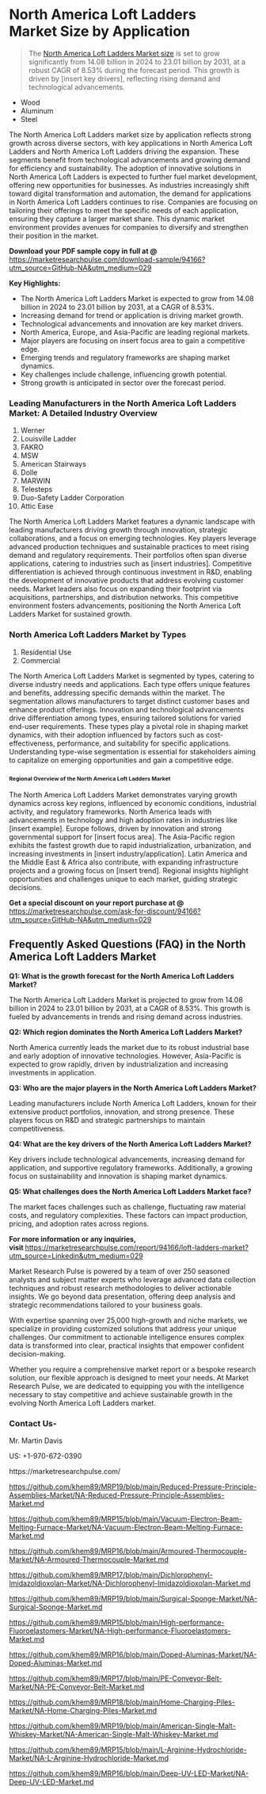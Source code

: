<h1>North America Loft Ladders Market&nbsp;Size by Application</h1><blockquote><p>The <a href="https://marketresearchpulse.com/download-sample/94166?utm_source=GitHub-NA&amp;utm_medium=029">North America Loft Ladders Market size</a> is set to grow significantly from 14.08 billion in 2024 to 23.01 billion by 2031, at a robust CAGR of 8.53% during the forecast period. This growth is driven by [insert key drivers], reflecting rising demand and technological advancements.</p></blockquote><ul><li>Wood <li> Aluminum <li> Steel</li></ul><p>The North America Loft Ladders market size by application reflects strong growth across diverse sectors, with key applications in North America Loft Ladders and North America Loft Ladders driving the expansion. These segments benefit from technological advancements and growing demand for efficiency and sustainability. The adoption of innovative solutions in North America Loft Ladders is expected to further fuel market development, offering new opportunities for businesses. As industries increasingly shift toward digital transformation and automation, the demand for applications in North America Loft Ladders continues to rise. Companies are focusing on tailoring their offerings to meet the specific needs of each application, ensuring they capture a larger market share. This dynamic market environment provides avenues for companies to diversify and strengthen their position in the market.</p><p><strong>Download your PDF sample copy in full at @ </strong><a href="https://marketresearchpulse.com/download-sample/94166?utm_source=GitHub-NA&amp;utm_medium=029">https://marketresearchpulse.com/download-sample/94166?utm_source=GitHub-NA&amp;utm_medium=029</a></p><p><strong>Key Highlights: </strong></p><ul><li>The North America Loft Ladders Market is expected to grow from 14.08 billion in 2024 to 23.01 billion by 2031, at a CAGR of 8.53%.</li><li>Increasing demand for trend or application is driving market growth.</li><li>Technological advancements and innovation are key market drivers.</li><li>North America, Europe, and Asia-Pacific are leading regional markets.</li><li>Major players are focusing on insert focus area to gain a competitive edge.</li><li>Emerging trends and regulatory frameworks are shaping market dynamics.</li><li>Key challenges include challenge, influencing growth potential.</li><li>Strong growth is anticipated in sector over the forecast period.</li></ul><h3>Leading Manufacturers in the North America Loft Ladders Market: A Detailed Industry Overview</h3><ol><li>Werner</li><li>Louisville Ladder</li><li>FAKRO</li><li>MSW</li><li>American Stairways</li><li>Dolle</li><li>MARWIN</li><li>Telesteps</li><li>Duo-Safety Ladder Corporation</li><li>Attic Ease</li></ol><div class="flex max-w-full flex-col flex-grow"><div class="min-h-8 text-message flex w-full flex-col items-end gap-2 whitespace-normal break-words [.text-message+&amp;]:mt-5" dir="auto" data-message-author-role="assistant" data-message-id="fd8432e4-4910-450d-b182-61b7bfb0a01f" data-message-model-slug="gpt-4o"><div class="flex w-full flex-col gap-1 empty:hidden first:pt-[3px]"><div class="markdown prose w-full break-words dark:prose-invert light"><p>The North America Loft Ladders Market features a dynamic landscape with leading manufacturers driving growth through innovation, strategic collaborations, and a focus on emerging technologies. Key players leverage advanced production techniques and sustainable practices to meet rising demand and regulatory requirements. Their portfolios often span diverse applications, catering to industries such as [insert industries]. Competitive differentiation is achieved through continuous investment in R&amp;D, enabling the development of innovative products that address evolving customer needs. Market leaders also focus on expanding their footprint via acquisitions, partnerships, and distribution networks. This competitive environment fosters advancements, positioning the North America Loft Ladders Market for sustained growth.</p></div></div></div></div><h3>North America Loft Ladders Market by Types</h3><ol><li>Residential Use <li> Commercial</li></ol><div class="flex max-w-full flex-col flex-grow"><div class="min-h-8 text-message flex w-full flex-col items-end gap-2 whitespace-normal break-words [.text-message+&amp;]:mt-5" dir="auto" data-message-author-role="assistant" data-message-id="084470be-0bb7-4664-bddf-5156b4f41249" data-message-model-slug="gpt-4o-mini"><div class="flex w-full flex-col gap-1 empty:hidden first:pt-[3px]"><div class="markdown prose w-full break-words dark:prose-invert light"><p>The North America Loft Ladders Market is segmented by types, catering to diverse industry needs and applications. Each type offers unique features and benefits, addressing specific demands within the market. The segmentation allows manufacturers to target distinct customer bases and enhance product offerings. Innovation and technological advancements drive differentiation among types, ensuring tailored solutions for varied end-user requirements. These types play a pivotal role in shaping market dynamics, with their adoption influenced by factors such as cost-effectiveness, performance, and suitability for specific applications. Understanding type-wise segmentation is essential for stakeholders aiming to capitalize on emerging opportunities and gain a competitive edge.</p></div></div></div></div><h3><span style="font-size: 11px;">Regional Overview of the North America Loft Ladders Market</span></h3><div class="flex max-w-full flex-col flex-grow"><div class="min-h-8 text-message flex w-full flex-col items-end gap-2 whitespace-normal break-words [.text-message+&amp;]:mt-5" dir="auto" data-message-author-role="assistant" data-message-id="e9038762-ce64-4e30-91c9-9bd413514231" data-message-model-slug="gpt-4o-mini"><div class="flex w-full flex-col gap-1 empty:hidden first:pt-[3px]"><div class="markdown prose w-full break-words dark:prose-invert light"><p>The North America Loft Ladders Market demonstrates varying growth dynamics across key regions, influenced by economic conditions, industrial activity, and regulatory frameworks. North America leads with advancements in technology and high adoption rates in industries like [insert example]. Europe follows, driven by innovation and strong governmental support for [insert focus area]. The Asia-Pacific region exhibits the fastest growth due to rapid industrialization, urbanization, and increasing investments in [insert industry/application]. Latin America and the Middle East &amp; Africa also contribute, with expanding infrastructure projects and a growing focus on [insert trend]. Regional insights highlight opportunities and challenges unique to each market, guiding strategic decisions.</p></div></div></div></div><p><strong>Get a special discount on your report purchase at @ </strong><a href="https://marketresearchpulse.com/ask-for-discount/94166?utm_source=GitHub-NA&amp;utm_medium=029">https://marketresearchpulse.com/ask-for-discount/94166?utm_source=GitHub-NA&amp;utm_medium=029</a></p><h2>Frequently Asked Questions (FAQ) in the North America Loft Ladders Market</h2><p><strong>Q1: What is the growth forecast for the North America Loft Ladders Market?</strong></p><p>The North America Loft Ladders Market is projected to grow from 14.08 billion in 2024 to 23.01 billion by 2031, at a CAGR of 8.53%. This growth is fueled by advancements in trends and rising demand across industries.</p><p><strong>Q2: Which region dominates the North America Loft Ladders Market?</strong></p><p>North America currently leads the market due to its robust industrial base and early adoption of innovative technologies. However, Asia-Pacific is expected to grow rapidly, driven by industrialization and increasing investments in application.</p><p><strong>Q3: Who are the major players in the North America Loft Ladders Market?</strong></p><p>Leading manufacturers include North America Loft Ladders, known for their extensive product portfolios, innovation, and strong presence. These players focus on R&amp;D and strategic partnerships to maintain competitiveness.</p><p><strong>Q4: What are the key drivers of the North America Loft Ladders Market?</strong></p><p>Key drivers include technological advancements, increasing demand for application, and supportive regulatory frameworks. Additionally, a growing focus on sustainability and innovation is shaping market dynamics.</p><p><strong>Q5: What challenges does the North America Loft Ladders Market face?</strong></p><p>The market faces challenges such as challenge, fluctuating raw material costs, and regulatory complexities. These factors can impact production, pricing, and adoption rates across regions.</p><p><strong>For more information or any inquiries, visit&nbsp;</strong><a href="https://marketresearchpulse.com/report/94166/loft-ladders-market?utm_source=Linkedin&utm_medium=029">https://marketresearchpulse.com/report/94166/loft-ladders-market?utm_source=Linkedin&utm_medium=029</a></p><p>Market Research Pulse is powered by a team of over 250 seasoned analysts and subject matter experts who leverage advanced data collection techniques and robust research methodologies to deliver actionable insights. We go beyond data presentation, offering deep analysis and strategic recommendations tailored to your business goals.</p><p>With expertise spanning over 25,000 high-growth and niche markets, we specialize in providing customized solutions that address your unique challenges. Our commitment to actionable intelligence ensures complex data is transformed into clear, practical insights that empower confident decision-making.</p><p>Whether you require a comprehensive market report or a bespoke research solution, our flexible approach is designed to meet your needs. At Market Research Pulse, we are dedicated to equipping you with the intelligence necessary to stay competitive and achieve sustainable growth in the evolving North America Loft Ladders market.</p><h3><strong>Contact Us-</strong></h3><p>Mr. Martin Davis</p><p>US: +1-970-672-0390</p><p>https://marketresearchpulse.com/</p><p><a href="https://github.com/khem89/MRP19/blob/main/Reduced-Pressure-Principle-Assemblies-Market/NA-Reduced-Pressure-Principle-Assemblies-Market.md">https://github.com/khem89/MRP19/blob/main/Reduced-Pressure-Principle-Assemblies-Market/NA-Reduced-Pressure-Principle-Assemblies-Market.md</a></p><p><a href="https://github.com/khem89/MRP15/blob/main/Vacuum-Electron-Beam-Melting-Furnace-Market/NA-Vacuum-Electron-Beam-Melting-Furnace-Market.md">https://github.com/khem89/MRP15/blob/main/Vacuum-Electron-Beam-Melting-Furnace-Market/NA-Vacuum-Electron-Beam-Melting-Furnace-Market.md</a></p><p><a href="https://github.com/khem89/MRP16/blob/main/Armoured-Thermocouple-Market/NA-Armoured-Thermocouple-Market.md">https://github.com/khem89/MRP16/blob/main/Armoured-Thermocouple-Market/NA-Armoured-Thermocouple-Market.md</a></p><p><a href="https://github.com/khem89/MRP17/blob/main/Dichlorophenyl-Imidazoldioxolan-Market/NA-Dichlorophenyl-Imidazoldioxolan-Market.md">https://github.com/khem89/MRP17/blob/main/Dichlorophenyl-Imidazoldioxolan-Market/NA-Dichlorophenyl-Imidazoldioxolan-Market.md</a></p><p><a href="https://github.com/khem89/MRP19/blob/main/Surgical-Sponge-Market/NA-Surgical-Sponge-Market.md">https://github.com/khem89/MRP19/blob/main/Surgical-Sponge-Market/NA-Surgical-Sponge-Market.md</a></p><p><a href="https://github.com/khem89/MRP15/blob/main/High-performance-Fluoroelastomers-Market/NA-High-performance-Fluoroelastomers-Market.md">https://github.com/khem89/MRP15/blob/main/High-performance-Fluoroelastomers-Market/NA-High-performance-Fluoroelastomers-Market.md</a></p><p><a href="https://github.com/khem89/MRP16/blob/main/Doped-Aluminas-Market/NA-Doped-Aluminas-Market.md">https://github.com/khem89/MRP16/blob/main/Doped-Aluminas-Market/NA-Doped-Aluminas-Market.md</a></p><p><a href="https://github.com/khem89/MRP17/blob/main/PE-Conveyor-Belt-Market/NA-PE-Conveyor-Belt-Market.md">https://github.com/khem89/MRP17/blob/main/PE-Conveyor-Belt-Market/NA-PE-Conveyor-Belt-Market.md</a></p><p><a href="https://github.com/khem89/MRP18/blob/main/Home-Charging-Piles-Market/NA-Home-Charging-Piles-Market.md">https://github.com/khem89/MRP18/blob/main/Home-Charging-Piles-Market/NA-Home-Charging-Piles-Market.md</a></p><p><a href="https://github.com/khem89/MRP19/blob/main/American-Single-Malt-Whiskey-Market/NA-American-Single-Malt-Whiskey-Market.md">https://github.com/khem89/MRP19/blob/main/American-Single-Malt-Whiskey-Market/NA-American-Single-Malt-Whiskey-Market.md</a></p><p><a href="https://github.com/khem89/MRP15/blob/main/L-Arginine-Hydrochloride-Market/NA-L-Arginine-Hydrochloride-Market.md">https://github.com/khem89/MRP15/blob/main/L-Arginine-Hydrochloride-Market/NA-L-Arginine-Hydrochloride-Market.md</a></p><p><a href="https://github.com/khem89/MRP16/blob/main/Deep-UV-LED-Market/NA-Deep-UV-LED-Market.md">https://github.com/khem89/MRP16/blob/main/Deep-UV-LED-Market/NA-Deep-UV-LED-Market.md</a></p>
